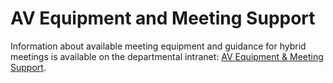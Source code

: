 # AV Equipment and Meeting Support

Information about available meeting equipment and guidance for hybrid meetings is available on the departmental intranet: [AV Equipment & Meeting Support](https://liveuclac.sharepoint.com/sites/PhysAstStaffIntranet/SitePages/AV-&-Meeting-Support.aspx).
